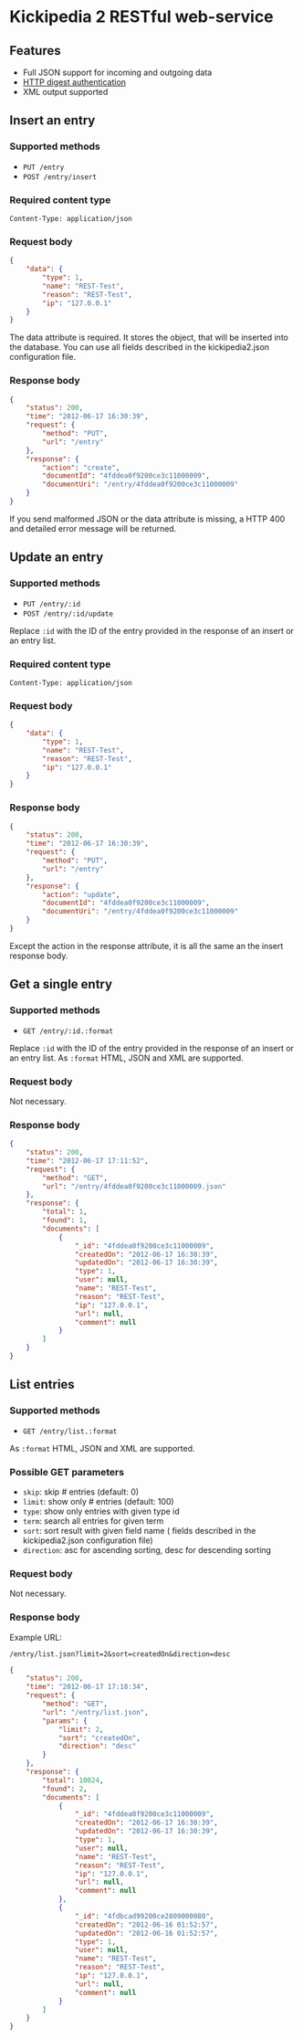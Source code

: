 # Kickipedia 2 RESTful web-service #

## Features ##

- Full JSON support for incoming and outgoing data
- [HTTP digest authentication](http://en.wikipedia.org/wiki/Digest_access_authentication)
- XML output supported 

## Insert an entry ##

### Supported methods

- `PUT /entry`
- `POST /entry/insert`

### Required content type ###

`Content-Type: application/json`

### Request body ###

```json
{
	"data": {
		"type": 1,
		"name": "REST-Test",
		"reason": "REST-Test",
		"ip": "127.0.0.1"	
	}
}
```
The data attribute is required. It stores the object, that will be inserted into the database. You can use all fields described in the kickipedia2.json configuration file.

### Response body ###

```json
{
    "status": 200,
    "time": "2012-06-17 16:30:39",
    "request": {
        "method": "PUT",
        "url": "/entry"
    },
    "response": {
        "action": "create",
        "documentId": "4fddea0f9200ce3c11000009",
        "documentUri": "/entry/4fddea0f9200ce3c11000009"
    }
}
```

If you send malformed JSON or the data attribute is missing, a HTTP 400 and detailed error message will be returned.

## Update an entry ##

### Supported methods

- `PUT /entry/:id`
- `POST /entry/:id/update`

Replace `:id` with the ID of the entry provided in the response of an insert or an entry list.

### Required content type ###

`Content-Type: application/json`

### Request body ###

```json
{
	"data": {
		"type": 1,
		"name": "REST-Test",
		"reason": "REST-Test",
		"ip": "127.0.0.1"	
	}
}
```
### Response body ###

```json
{
    "status": 200,
    "time": "2012-06-17 16:30:39",
    "request": {
        "method": "PUT",
        "url": "/entry"
    },
    "response": {
        "action": "update",
        "documentId": "4fddea0f9200ce3c11000009",
        "documentUri": "/entry/4fddea0f9200ce3c11000009"
    }
}
```

Except the action in the response attribute, it is all the same an the insert response body.

## Get a single entry ##

### Supported methods

- `GET /entry/:id.:format`

Replace `:id` with the ID of the entry provided in the response of an insert or an entry list. As `:format` HTML, JSON and XML are supported.

### Request body ###

Not necessary.

### Response body ###

```json
{
    "status": 200,
    "time": "2012-06-17 17:11:52",
    "request": {
        "method": "GET",
        "url": "/entry/4fddea0f9200ce3c11000009.json"
    },
    "response": {
        "total": 1,
        "found": 1,
        "documents": [
            {
                "_id": "4fddea0f9200ce3c11000009",
                "createdOn": "2012-06-17 16:30:39",
                "updatedOn": "2012-06-17 16:30:39",
                "type": 1,
                "user": null,
                "name": "REST-Test",
                "reason": "REST-Test",
                "ip": "127.0.0.1",
                "url": null,
                "comment": null
            }
        ]
    }
}
```

## List entries ##

### Supported methods

- `GET /entry/list.:format`

 As `:format` HTML, JSON and XML are supported.

### Possible GET parameters

- `skip`: skip # entries (default: 0)
- `limit`: show only # entries (default: 100)
- `type`: show only entries with given type id
- `term`: search all entries for given term
- `sort`: sort result with given field name ( fields described in the kickipedia2.json configuration file)
- `direction`: asc for ascending sorting, desc for descending sorting

### Request body ###

Not necessary.

### Response body ###

Example URL:

`/entry/list.json?limit=2&sort=createdOn&direction=desc`

```json
{
    "status": 200,
    "time": "2012-06-17 17:18:34",
    "request": {
        "method": "GET",
        "url": "/entry/list.json",
        "params": {
            "limit": 2,
            "sort": "createdOn",
            "direction": "desc"
        }
    },
    "response": {
        "total": 10024,
        "found": 2,
        "documents": [
            {
                "_id": "4fddea0f9200ce3c11000009",
                "createdOn": "2012-06-17 16:30:39",
                "updatedOn": "2012-06-17 16:30:39",
                "type": 1,
                "user": null,
                "name": "REST-Test",
                "reason": "REST-Test",
                "ip": "127.0.0.1",
                "url": null,
                "comment": null
            },
            {
                "_id": "4fdbcad99200ce2809000080",
                "createdOn": "2012-06-16 01:52:57",
                "updatedOn": "2012-06-16 01:52:57",
                "type": 1,
                "user": null,
                "name": "REST-Test",
                "reason": "REST-Test",
                "ip": "127.0.0.1",
                "url": null,
                "comment": null
            }
        ]
    }
}
```